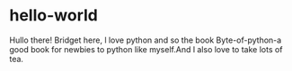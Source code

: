 # hello-world
Hullo there!
Bridget here, l love python and so the book Byte-of-python-a good book for newbies to python like myself.And l also love to take lots of tea.
